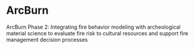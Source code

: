 # ArcBurn
ArcBurn Phase 2: Integrating fire behavior modeling with archeological material science to evaluate fire risk to cultural resources and support fire management decision processes
